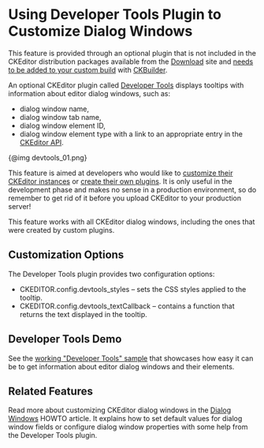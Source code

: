 <!--
Copyright (c) 2003-2017, CKSource - Frederico Knabben. All rights reserved.
For licensing, see LICENSE.md.
-->

# Using Developer Tools Plugin to Customize Dialog Windows

<p class="requirements">
	This feature is provided through an optional plugin that is not included in the CKEditor distribution packages available from the <a href="http://ckeditor.com/download">Download</a> site and <a href="#!/guide/dev_plugins">needs to be added to your custom build</a> with <a href="http://ckeditor.com/builder">CKBuilder</a>.
</p>

An optional CKEditor plugin called [Developer Tools](https://ckeditor.com/cke4/addon/devtools) displays tooltips with information about editor dialog windows, such as:

* dialog window name,
* dialog window tab name,
* dialog window element ID,
* dialog window element type with a link to an appropriate entry in the [CKEditor API](#!/api).

{@img devtools_01.png}

This feature is aimed at developers who would like to [customize their CKEditor instances](#!/guide/dev_howtos_dialog_windows) or [create their own plugins](#!/guide/plugin_sdk_intro). It is only useful in the development phase and makes no sense in a production environment, so do remember to get rid of it before you upload CKEditor to your production server!

<p class="tip">
	This feature works with all CKEditor dialog windows, including the ones that were created by custom plugins.
</p>

## Customization Options

The Developer Tools plugin provides two configuration options:

* CKEDITOR.config.devtools_styles &ndash; sets the CSS styles applied to the tooltip.
* CKEDITOR.config.devtools_textCallback &ndash; contains a function that returns the text displayed in the tooltip.

## Developer Tools Demo

See the [working "Developer Tools" sample](https://sdk.ckeditor.com/samples/devtools.html) that showcases how easy it can be to get information about editor dialog windows and their elements.

## Related Features

Read more about customizing CKEditor dialog windows in the [Dialog Windows](#!/guide/dev_howtos_dialog_windows) HOWTO article. It explains how to set default values for dialog window fields or configure dialog window properties with some help from the Developer Tools plugin.
